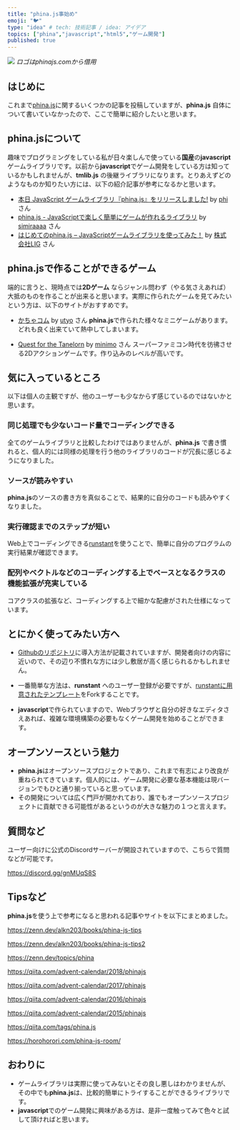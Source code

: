 ```yaml
---
title: "phina.js事始め"
emoji: "🐦"
type: "idea" # tech: 技術記事 / idea: アイデア
topics: ["phina","javascript","html5","ゲーム開発"]
published: true
---
```


![](https://raw.githubusercontent.com/phinajs/phina.js/develop/logo.png)
*ロゴはphinajs.comから借用*

## はじめに

これまで[phina.js](https://phinajs.com)に関するいくつかの記事を投稿していますが、**phina.js** 自体について書いていなかったので、ここで簡単に紹介したいと思います。

## phina.jsについて

趣味でプログラミングをしている私が日々楽しんで使っている**国産**の**javascript**ゲームライブラリです。以前から**javascript**でゲーム開発をしている方は知っているかもしれませんが、**tmlib.js** の後継ライブラリになります。とりあえずどのようなものか知りたい方には、以下の紹介記事が参考になるかと思います。

* [本日 JavaScript ゲームライブラリ『phina.js』をリリースしました!](http://phiary.me/phinajs-release/) by [phi](https://twitter.com/phi_jp) さん
* [phina.js - JavaScriptで楽しく簡単にゲームが作れるライブラリ](http://qiita.com/simiraaaa/items/7431734994c9e94dacfd) by [simiraaaa](https://twitter.com/simiraaaa) さん
* [はじめてのphina.js – JavaScriptゲームライブラリを使ってみた！](https://liginc.co.jp/306739) by [株式会社LIG](https://liginc.co.jp/) さん

## phina.jsで作ることができるゲーム

端的に言うと、現時点では**2Dゲーム** ならジャンル問わず（やる気さえあれば）大抵のものを作ることが出来ると思います。実際に作られたゲームを見てみたいという方は、以下のサイトがおすすめです。

* [かちゃコム](https://cachacacha.com/) by [utyo](https://twitter.com/utyo) さん
**phina.js**で作られた様々なミニゲームがあります。どれも良く出来ていて熱中してしまいます。

* [Quest for the Tanelorn](https://minimo.github.io/QuestForTanelorn/) by [minimo](https://twitter.com/minimo) さん
スーパーファミコン時代を彷彿させる2Dアクションゲームです。作り込みのレベルが高いです。

## 気に入っているところ

以下は個人の主観ですが、他のユーザーも少なからず感じているのではないかと思います。

### 同じ処理でも少ないコード量でコーディングできる

全てのゲームライブラリと比較したわけではありませんが、**phina.js** で書き慣れると、個人的には同様の処理を行う他のライブラリのコードが冗長に感じるようになりました。

### ソースが読みやすい

**phina.js**のソースの書き方を真似ることで、結果的に自分のコードも読みやすくなりました。

### 実行確認までのステップが短い

Web上でコーディングできる[runstant](https://runstant.com/)を使うことで、簡単に自分のプログラムの実行結果が確認できます。

### 配列やベクトルなどのコーディングする上でベースとなるクラスの機能拡張が充実している

コアクラスの拡張など、コーディングする上で細かな配慮がされた仕様になっています。

## とにかく使ってみたい方へ

* [Githubのリポジトリ](https://github.com/phinajs/phina.js)に導入方法が記載されていますが、開発者向けの内容に近いので、その辺り不慣れな方には少し敷居が高く感じられるかもしれません。

* 一番簡単な方法は、**runstant** へのユーザー登録が必要ですが、[runstantに用意されたテンプレート](https://runstant.com/phi/projects/phinajs_template)をForkすることです。

* **javascript**で作られていますので、Webブラウザと自分の好きなエディタさえあれば、複雑な環境構築の必要もなくゲーム開発を始めることができます。

## オープンソースという魅力

* **phina.js**はオープンソースプロジェクトであり、これまで有志により改良が重ねられてきています。個人的には、ゲーム開発に必要な基本機能は現バージョンでもひと通り揃っていると思っています。
* その開発については広く門戸が開かれており、誰でもオープンソースプロジェクトに貢献できる可能性があるというのが大きな魅力の１つと言えます。

## 質問など

ユーザー向けに公式のDiscordサーバーが開設されていますので、こちらで質問などが可能です。

https://discord.gg/gnMUqS8S

## Tipsなど

**phina.js**を使う上で参考になると思われる記事やサイトを以下にまとめました。

https://zenn.dev/alkn203/books/phina-js-tips

https://zenn.dev/alkn203/books/phina-js-tips2

https://zenn.dev/topics/phina

https://qiita.com/advent-calendar/2018/phinajs

https://qiita.com/advent-calendar/2017/phinajs

https://qiita.com/advent-calendar/2016/phinajs

https://qiita.com/advent-calendar/2015/phinajs

https://qiita.com/tags/phina.js

https://horohorori.com/phina-js-room/


## おわりに
* ゲームライブラリは実際に使ってみないとその良し悪しはわかりませんが、その中でも**phina.js**は、比較的簡単にトライすることができるライブラリです。
* **javascript**でのゲーム開発に興味がある方は、是非一度触ってみて色々と試して頂ければと思います。

